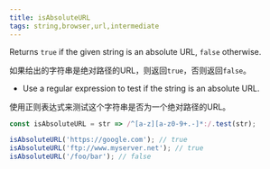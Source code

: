 ```yaml
---
title: isAbsoluteURL
tags: string,browser,url,intermediate
---
```


Returns `true` if the given string is an absolute URL, `false` otherwise.

如果给出的字符串是绝对路径的URL，则返回`true`，否则返回`false`。

- Use a regular expression to test if the string is an absolute URL.

使用正则表达式来测试这个字符串是否为一个绝对路径的URL。

```js
const isAbsoluteURL = str => /^[a-z][a-z0-9+.-]*:/.test(str);
```

```js
isAbsoluteURL('https://google.com'); // true
isAbsoluteURL('ftp://www.myserver.net'); // true
isAbsoluteURL('/foo/bar'); // false
```
